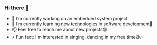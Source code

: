 ### Hi there 👋


- 🔭 I’m currently working on an embedded system project
- 🌱 I’m currently learning new technologies in software development👀
- 📫 Feel free to reach me about new projects😎
- ⚡ Fun fact: I'm interested in singing, dancing in my free time😃🎶


